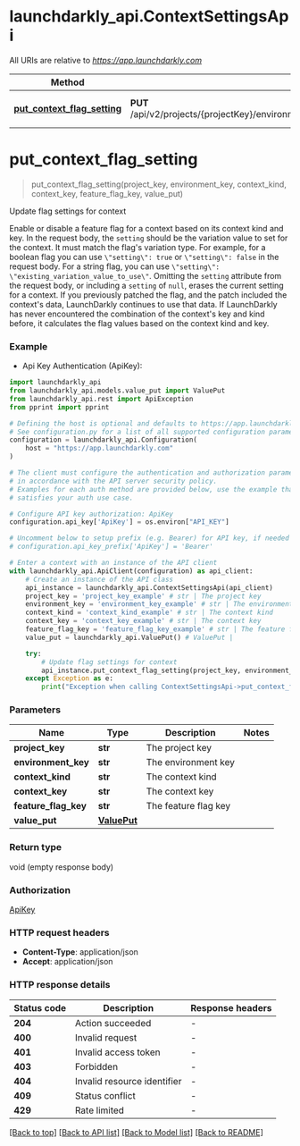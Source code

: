 # launchdarkly_api.ContextSettingsApi

All URIs are relative to *https://app.launchdarkly.com*

Method | HTTP request | Description
------------- | ------------- | -------------
[**put_context_flag_setting**](ContextSettingsApi.md#put_context_flag_setting) | **PUT** /api/v2/projects/{projectKey}/environments/{environmentKey}/contexts/{contextKind}/{contextKey}/flags/{featureFlagKey} | Update flag settings for context


# **put_context_flag_setting**
> put_context_flag_setting(project_key, environment_key, context_kind, context_key, feature_flag_key, value_put)

Update flag settings for context

 Enable or disable a feature flag for a context based on its context kind and key.  In the request body, the `setting` should be the variation value to set for the context. It must match the flag's variation type. For example, for a boolean flag you can use `\"setting\": true` or `\"setting\": false` in the request body. For a string flag, you can use `\"setting\": \"existing_variation_value_to_use\"`.  Omitting the `setting` attribute from the request body, or including a `setting` of `null`, erases the current setting for a context.  If you previously patched the flag, and the patch included the context's data, LaunchDarkly continues to use that data. If LaunchDarkly has never encountered the combination of the context's key and kind before, it calculates the flag values based on the context kind and key. 

### Example

* Api Key Authentication (ApiKey):

```python
import launchdarkly_api
from launchdarkly_api.models.value_put import ValuePut
from launchdarkly_api.rest import ApiException
from pprint import pprint

# Defining the host is optional and defaults to https://app.launchdarkly.com
# See configuration.py for a list of all supported configuration parameters.
configuration = launchdarkly_api.Configuration(
    host = "https://app.launchdarkly.com"
)

# The client must configure the authentication and authorization parameters
# in accordance with the API server security policy.
# Examples for each auth method are provided below, use the example that
# satisfies your auth use case.

# Configure API key authorization: ApiKey
configuration.api_key['ApiKey'] = os.environ["API_KEY"]

# Uncomment below to setup prefix (e.g. Bearer) for API key, if needed
# configuration.api_key_prefix['ApiKey'] = 'Bearer'

# Enter a context with an instance of the API client
with launchdarkly_api.ApiClient(configuration) as api_client:
    # Create an instance of the API class
    api_instance = launchdarkly_api.ContextSettingsApi(api_client)
    project_key = 'project_key_example' # str | The project key
    environment_key = 'environment_key_example' # str | The environment key
    context_kind = 'context_kind_example' # str | The context kind
    context_key = 'context_key_example' # str | The context key
    feature_flag_key = 'feature_flag_key_example' # str | The feature flag key
    value_put = launchdarkly_api.ValuePut() # ValuePut | 

    try:
        # Update flag settings for context
        api_instance.put_context_flag_setting(project_key, environment_key, context_kind, context_key, feature_flag_key, value_put)
    except Exception as e:
        print("Exception when calling ContextSettingsApi->put_context_flag_setting: %s\n" % e)
```



### Parameters


Name | Type | Description  | Notes
------------- | ------------- | ------------- | -------------
 **project_key** | **str**| The project key | 
 **environment_key** | **str**| The environment key | 
 **context_kind** | **str**| The context kind | 
 **context_key** | **str**| The context key | 
 **feature_flag_key** | **str**| The feature flag key | 
 **value_put** | [**ValuePut**](ValuePut.md)|  | 

### Return type

void (empty response body)

### Authorization

[ApiKey](../README.md#ApiKey)

### HTTP request headers

 - **Content-Type**: application/json
 - **Accept**: application/json

### HTTP response details

| Status code | Description | Response headers |
|-------------|-------------|------------------|
**204** | Action succeeded |  -  |
**400** | Invalid request |  -  |
**401** | Invalid access token |  -  |
**403** | Forbidden |  -  |
**404** | Invalid resource identifier |  -  |
**409** | Status conflict |  -  |
**429** | Rate limited |  -  |

[[Back to top]](#) [[Back to API list]](../README.md#documentation-for-api-endpoints) [[Back to Model list]](../README.md#documentation-for-models) [[Back to README]](../README.md)

